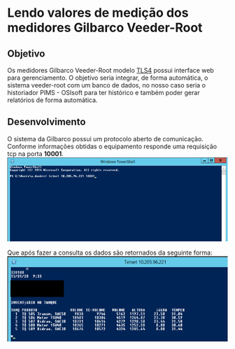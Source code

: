 # Lendo valores de medição dos medidores Gilbarco Veeder-Root


## Objetivo

Os medidores Gilbarco Veeder-Root modelo [TLS4](https://www.gilbarco.com/br/produtos/medicao-e-monitoramento/tls4) possui interface web para gerenciamento.
O objetivo seria integrar, de forma automática, o sistema veeder-root com um banco de dados, no nosso caso seria o historiador PIMS - OSIsoft para ter histórico e também poder gerar relatórios de forma automática.

## Desenvolvimento

O sistema da Gilbarco possui um protocolo aberto de comunicação.
Conforme informações obtidas o equipamento responde uma requisição tcp na porta **10001**.
<img src="https://github.com/dedynobre/lendo-valores-medidores-veeder-root/blob/master/imagens/img-01.png"/>

Que após fazer a consulta os dados são retornados da seguinte forma:
<img src="https://github.com/dedynobre/lendo-valores-medidores-veeder-root/blob/master/imagens/img-02.png"/>

 
